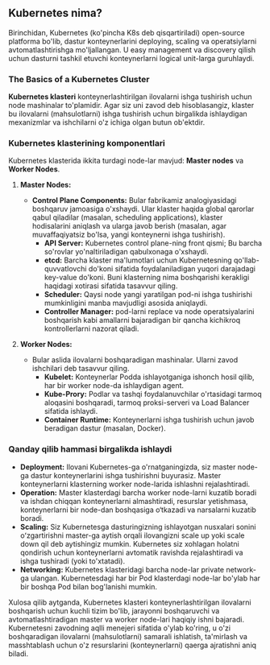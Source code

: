 ## Kubernetes nima?

Birinchidan, Kubernetes (ko'pincha K8s deb qisqartiriladi) open-source platforma bo'lib, dastur konteynerlarini deploying, scaling va operatsiylarni avtomatlashtirishga mo'ljallangan. U easy management va discovery qilish uchun dasturni tashkil etuvchi konteynerlarni logical unit-larga guruhlaydi.

### The Basics of a Kubernetes Cluster 

**Kubernetes klasteri** konteynerlashtirilgan ilovalarni ishga tushirish uchun node mashinalar to'plamidir. Agar siz uni zavod deb hisoblasangiz, klaster bu ilovalarni (mahsulotlarni) ishga tushirish uchun birgalikda ishlaydigan mexanizmlar va ishchilarni o'z ichiga olgan butun ob'ektdir.

### Kubernetes klasterining komponentlari

Kubernetes klasterida ikkita turdagi node-lar mavjud: **Master nodes** va **Worker Nodes**.

1. **Master Nodes:**
    - **Control Plane Components:** Bular fabrikamiz analogiyasidagi boshqaruv jamoasiga o'xshaydi. Ular klaster haqida global qarorlar qabul qiladilar (masalan, scheduling applications), klaster hodisalarini aniqlash va ularga javob berish (masalan, agar muvaffaqiyatsiz bo'lsa, yangi konteynerni ishga tushirish).
      - **API Server:** Kubernetes control plane-ning front qismi; Bu barcha so'rovlar yo'naltiriladigan qabulxonaga o'xshaydi.
      - **etcd:** Barcha klaster ma'lumotlari uchun Kubernetesning qo'llab-quvvatlovchi do'koni sifatida foydalaniladigan yuqori darajadagi key-value do'koni. Buni klasterning nima boshqarishi kerakligi haqidagi xotirasi sifatida tasavvur qiling.
      - **Scheduler:** Qaysi node yangi yaratilgan pod-ni ishga tushirishi mumkinligini manba mavjudligi asosida aniqlaydi.
      - **Controller Manager:** pod-larni replace va node operatsiyalarini boshqarish kabi amallarni bajaradigan bir qancha kichikroq kontrollerlarni nazorat qiladi.

2. **Worker Nodes:**
    - Bular aslida ilovalarni boshqaradigan mashinalar. Ularni zavod ishchilari deb tasavvur qiling.
      - **Kubelet:** Konteynerlar Podda ishlayotganiga ishonch hosil qilib, har bir worker node-da ishlaydigan agent.
      - **Kube-Prory:** Podlar va tashqi foydalanuvchilar o'rtasidagi tarmoq aloqasini boshqaradi, tarmoq proksi-serveri va Load Balancer sifatida ishlaydi.
      - **Container Runtime:** Konteynerlarni ishga tushirish uchun javob beradigan dastur (masalan, Docker).

### Qanday qilib hammasi birgalikda ishlaydi

- **Deployment:** Ilovani Kubernetes-ga o'rnatganingizda, siz master node-ga dastur konteynerlarini ishga tushirishni buyurasiz. Master konteynerlarni klasterning worker node-larida ishlashni rejalashtiradi.
- **Operation:** Master klasterdagi barcha worker node-larni kuzatib boradi va ishdan chiqqan konteynerlarni almashtiradi, resurslar yetishmasa, konteynerlarni bir node-dan boshqasiga o‘tkazadi va narsalarni kuzatib boradi.
- **Scaling:** Siz Kubernetesga dasturingizning ishlayotgan nusxalari sonini oʻzgartirishni master-ga aytish orqali ilovangizni scale up yoki scale down qil deb aytishingiz mumkin. Kubernetes siz xohlagan holatni qondirish uchun konteynerlarni avtomatik ravishda rejalashtiradi va ishga tushiradi (yoki to'xtatadi).
- **Networking:** Kubernetes klasteridagi barcha node-lar private network-ga ulangan. Kubernetesdagi har bir Pod klasterdagi node-lar bo'ylab har bir boshqa Pod bilan bog'lanishi mumkin.

Xulosa qilib aytganda, Kubernetes klasteri konteynerlashtirilgan ilovalarni boshqarish uchun kuchli tizim bo'lib, jarayonni boshqaruvchi va avtomatlashtiradigan master va worker node-lari haqiqiy ishni bajaradi. Kubernetesni zavodning aqlli menejeri sifatida o'ylab ko'ring, u o'zi boshqaradigan ilovalarni (mahsulotlarni) samarali ishlatish, ta'mirlash va masshtablash uchun o'z resurslarini (konteynerlarni) qaerga ajratishni aniq biladi.
